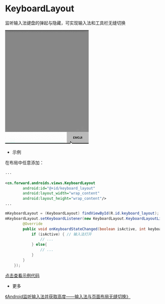 KeyboardLayout
======
监听输入法键盘的弹起与隐藏，可实现输入法和工具栏无缝切换

![01](https://raw.githubusercontent.com/1993hzw/common/master/Androids/keyboardlayout.gif)

* 示例

在布局中任意添加：
```xml
...

<cn.forward.androids.views.KeyboardLayout
        android:id="@+id/keyboard_layout"
        android:layout_width="wrap_content"
        android:layout_height="wrap_content"/>
...

```
```java
mKeyboardLayout = (KeyboardLayout) findViewById(R.id.keyboard_layout);
mKeyboardLayout.setKeyboardListener(new KeyboardLayout.KeyboardLayoutListener() {
        @Override
        public void onKeyboardStateChanged(boolean isActive, int keyboardHeight) {
            if (isActive) { // 输入法打开
                // ...
            } else{
                // ...
            }
        }
    });
```

[点击查看示例代码](https://github.com/1993hzw/Androids/blob/master/AndroidsDemo/src/com/example/androidsdemo/KeyboardLayoutDemo.java)

* 更多

[《Android监听输入法并获取高度——输入法与页面布局无缝切换》](https://juejin.im/post/5a7eb8005188257a642693b3)